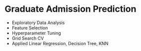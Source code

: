# Graduate Admission Prediction

- Exploratory Data Analysis
- Feature Selection
- Hyperparameter Tuning
- Grid Search CV
- Applied Linear Regression, Decision Tree, KNN